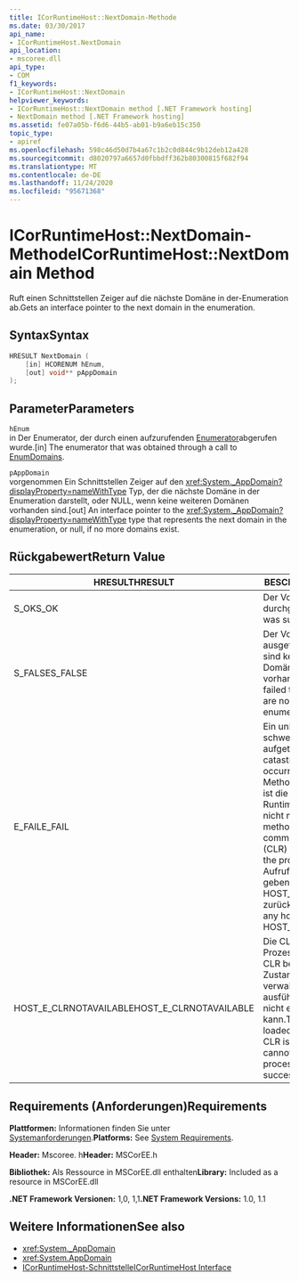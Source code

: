 ```yaml
---
title: ICorRuntimeHost::NextDomain-Methode
ms.date: 03/30/2017
api_name:
- ICorRuntimeHost.NextDomain
api_location:
- mscoree.dll
api_type:
- COM
f1_keywords:
- ICorRuntimeHost::NextDomain
helpviewer_keywords:
- ICorRuntimeHost::NextDomain method [.NET Framework hosting]
- NextDomain method [.NET Framework hosting]
ms.assetid: fe07a05b-f6d6-44b5-ab01-b9a6eb15c350
topic_type:
- apiref
ms.openlocfilehash: 598c46d50d7b4a67c1b2c0d844c9b12deb12a428
ms.sourcegitcommit: d8020797a6657d0fbbdff362b80300815f682f94
ms.translationtype: MT
ms.contentlocale: de-DE
ms.lasthandoff: 11/24/2020
ms.locfileid: "95671368"
---
```

# <a name="icorruntimehostnextdomain-method"></a><span data-ttu-id="ba8e4-102">ICorRuntimeHost::NextDomain-Methode</span><span class="sxs-lookup"><span data-stu-id="ba8e4-102">ICorRuntimeHost::NextDomain Method</span></span>

<span data-ttu-id="ba8e4-103">Ruft einen Schnittstellen Zeiger auf die nächste Domäne in der-Enumeration ab.</span><span class="sxs-lookup"><span data-stu-id="ba8e4-103">Gets an interface pointer to the next domain in the enumeration.</span></span>  
  
## <a name="syntax"></a><span data-ttu-id="ba8e4-104">Syntax</span><span class="sxs-lookup"><span data-stu-id="ba8e4-104">Syntax</span></span>  
  
```cpp  
HRESULT NextDomain (  
    [in] HCORENUM hEnum,  
    [out] void** pAppDomain  
);  
```  
  
## <a name="parameters"></a><span data-ttu-id="ba8e4-105">Parameter</span><span class="sxs-lookup"><span data-stu-id="ba8e4-105">Parameters</span></span>  

 `hEnum`  
 <span data-ttu-id="ba8e4-106">in Der Enumerator, der durch einen aufzurufenden [Enumerator](icorruntimehost-enumdomains-method.md)abgerufen wurde.</span><span class="sxs-lookup"><span data-stu-id="ba8e4-106">[in] The enumerator that was obtained through a call to [EnumDomains](icorruntimehost-enumdomains-method.md).</span></span>  
  
 `pAppDomain`  
 <span data-ttu-id="ba8e4-107">vorgenommen Ein Schnittstellen Zeiger auf den <xref:System._AppDomain?displayProperty=nameWithType> Typ, der die nächste Domäne in der Enumeration darstellt, oder NULL, wenn keine weiteren Domänen vorhanden sind.</span><span class="sxs-lookup"><span data-stu-id="ba8e4-107">[out] An interface pointer to the <xref:System._AppDomain?displayProperty=nameWithType> type that represents the next domain in the enumeration, or null, if no more domains exist.</span></span>  
  
## <a name="return-value"></a><span data-ttu-id="ba8e4-108">Rückgabewert</span><span class="sxs-lookup"><span data-stu-id="ba8e4-108">Return Value</span></span>  
  
|<span data-ttu-id="ba8e4-109">HRESULT</span><span class="sxs-lookup"><span data-stu-id="ba8e4-109">HRESULT</span></span>|<span data-ttu-id="ba8e4-110">BESCHREIBUNG</span><span class="sxs-lookup"><span data-stu-id="ba8e4-110">Description</span></span>|  
|-------------|-----------------|  
|<span data-ttu-id="ba8e4-111">S_OK</span><span class="sxs-lookup"><span data-stu-id="ba8e4-111">S_OK</span></span>|<span data-ttu-id="ba8e4-112">Der Vorgang wurde durchgeführt.</span><span class="sxs-lookup"><span data-stu-id="ba8e4-112">The operation was successful.</span></span>|  
|<span data-ttu-id="ba8e4-113">S_FALSE</span><span class="sxs-lookup"><span data-stu-id="ba8e4-113">S_FALSE</span></span>|<span data-ttu-id="ba8e4-114">Der Vorgang konnte nicht ausgeführt werden, oder es sind keine weiteren Domänen in der Enumeration vorhanden.</span><span class="sxs-lookup"><span data-stu-id="ba8e4-114">The operation failed to complete, or there are no more domains in the enumeration.</span></span>|  
|<span data-ttu-id="ba8e4-115">E_FAIL</span><span class="sxs-lookup"><span data-stu-id="ba8e4-115">E_FAIL</span></span>|<span data-ttu-id="ba8e4-116">Ein unbekannter, schwerwiegender Fehler ist aufgetreten.</span><span class="sxs-lookup"><span data-stu-id="ba8e4-116">An unknown, catastrophic failure occurred.</span></span> <span data-ttu-id="ba8e4-117">Wenn eine Methode E_FAIL zurückgibt, ist die Common Language Runtime (CLR) im Prozess nicht mehr verwendbar.</span><span class="sxs-lookup"><span data-stu-id="ba8e4-117">If a method returns E_FAIL, the common language runtime (CLR) is no longer usable in the process.</span></span> <span data-ttu-id="ba8e4-118">Nachfolgende Aufrufe von Hosting-APIs geben HOST_E_CLRNOTAVAILABLE zurück.</span><span class="sxs-lookup"><span data-stu-id="ba8e4-118">Subsequent calls to any hosting APIs return HOST_E_CLRNOTAVAILABLE.</span></span>|  
|<span data-ttu-id="ba8e4-119">HOST_E_CLRNOTAVAILABLE</span><span class="sxs-lookup"><span data-stu-id="ba8e4-119">HOST_E_CLRNOTAVAILABLE</span></span>|<span data-ttu-id="ba8e4-120">Die CLR wurde nicht in einen Prozess geladen, oder die CLR befindet sich in einem Zustand, in dem Sie verwalteten Code nicht ausführen oder den-Befehl nicht erfolgreich verarbeiten kann.</span><span class="sxs-lookup"><span data-stu-id="ba8e4-120">The CLR has not been loaded into a process, or the CLR is in a state in which it cannot run managed code or process the call successfully.</span></span>|  
  
## <a name="requirements"></a><span data-ttu-id="ba8e4-121">Requirements (Anforderungen)</span><span class="sxs-lookup"><span data-stu-id="ba8e4-121">Requirements</span></span>  

 <span data-ttu-id="ba8e4-122">**Plattformen:** Informationen finden Sie unter [Systemanforderungen](../../get-started/system-requirements.md).</span><span class="sxs-lookup"><span data-stu-id="ba8e4-122">**Platforms:** See [System Requirements](../../get-started/system-requirements.md).</span></span>  
  
 <span data-ttu-id="ba8e4-123">**Header:** Mscoree. h</span><span class="sxs-lookup"><span data-stu-id="ba8e4-123">**Header:** MSCorEE.h</span></span>  
  
 <span data-ttu-id="ba8e4-124">**Bibliothek:** Als Ressource in MSCorEE.dll enthalten</span><span class="sxs-lookup"><span data-stu-id="ba8e4-124">**Library:** Included as a resource in MSCorEE.dll</span></span>  
  
 <span data-ttu-id="ba8e4-125">**.NET Framework Versionen:** 1,0, 1,1</span><span class="sxs-lookup"><span data-stu-id="ba8e4-125">**.NET Framework Versions:** 1.0, 1.1</span></span>  
  
## <a name="see-also"></a><span data-ttu-id="ba8e4-126">Weitere Informationen</span><span class="sxs-lookup"><span data-stu-id="ba8e4-126">See also</span></span>

- <xref:System._AppDomain>
- <xref:System.AppDomain>
- [<span data-ttu-id="ba8e4-127">ICorRuntimeHost-Schnittstelle</span><span class="sxs-lookup"><span data-stu-id="ba8e4-127">ICorRuntimeHost Interface</span></span>](icorruntimehost-interface.md)
